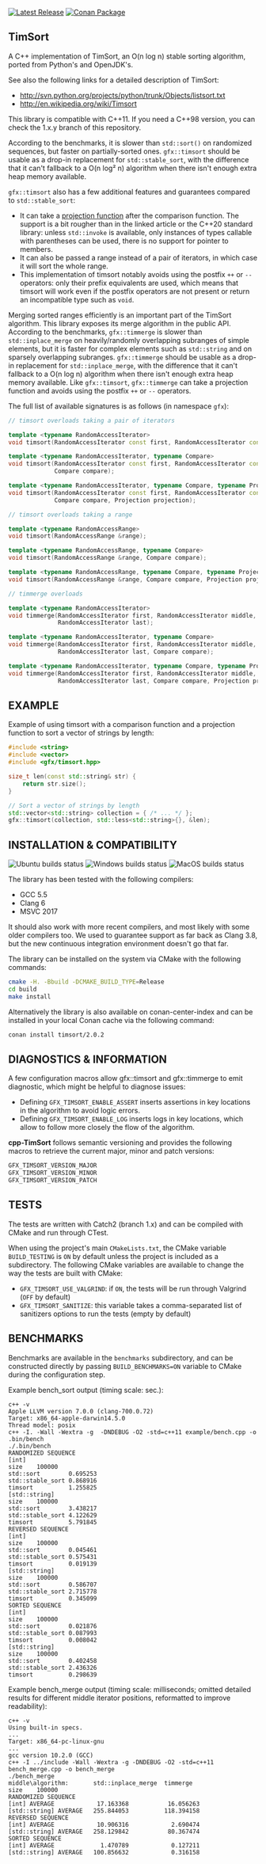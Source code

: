 [![Latest Release](https://img.shields.io/badge/release-2.0.2-blue.svg)](https://github.com/timsort/cpp-TimSort/releases/tag/v2.0.2)
[![Conan Package](https://img.shields.io/badge/conan-cpp--TimSort%2F2.0.2-blue.svg)](https://conan.io/center/timsort?version=2.0.2)

## TimSort

A C++ implementation of TimSort, an O(n log n) stable sorting algorithm, ported from Python's and OpenJDK's.

See also the following links for a detailed description of TimSort:
* http://svn.python.org/projects/python/trunk/Objects/listsort.txt
* http://en.wikipedia.org/wiki/Timsort

This library is compatible with C++11. If you need a C++98 version, you can check the 1.x.y branch of this repository.

According to the benchmarks, it is slower than `std::sort()` on randomized sequences, but faster on partially-sorted
ones. `gfx::timsort` should be usable as a drop-in replacement for `std::stable_sort`, with the difference that it
can't fallback to a O(n log² n) algorithm when there isn't enough extra heap memory available.

`gfx::timsort` also has a few additional features and guarantees compared to `std::stable_sort`:
* It can take a [projection function](https://ezoeryou.github.io/blog/article/2019-01-22-ranges-projection.html)
  after the comparison function. The support is a bit rougher than in the linked article or the C++20 standard library:
  unless `std::invoke` is available, only instances of types callable with parentheses can be used, there is no support
  for pointer to members.
* It can also be passed a range instead of a pair of iterators, in which case it will sort the whole range.
* This implementation of timsort notably avoids using the postfix `++` or `--` operators: only their prefix equivalents
  are used, which means that timsort will work even if the postfix operators are not present or return an incompatible
  type such as `void`.


Merging sorted ranges efficiently is an important part of the TimSort algorithm. This library exposes its merge
algorithm in the public API. According to the benchmarks, `gfx::timmerge` is slower than `std::inplace_merge` on
heavily/randomly overlapping subranges of simple elements, but it is faster for complex elements such as `std::string`
and on sparsely overlapping subranges. `gfx::timmerge` should be usable as a drop-in replacement for
`std::inplace_merge`, with the difference that it can't fallback to a O(n log n) algorithm when there isn't enough
extra heap memory available. Like `gfx::timsort`, `gfx::timmerge` can take a projection function and avoids using the
postfix `++` or `--` operators.


The full list of available signatures is as follows (in namespace `gfx`):

```cpp
// timsort overloads taking a pair of iterators

template <typename RandomAccessIterator>
void timsort(RandomAccessIterator const first, RandomAccessIterator const last);

template <typename RandomAccessIterator, typename Compare>
void timsort(RandomAccessIterator const first, RandomAccessIterator const last,
             Compare compare);

template <typename RandomAccessIterator, typename Compare, typename Projection>
void timsort(RandomAccessIterator const first, RandomAccessIterator const last,
             Compare compare, Projection projection);

// timsort overloads taking a range

template <typename RandomAccessRange>
void timsort(RandomAccessRange &range);

template <typename RandomAccessRange, typename Compare>
void timsort(RandomAccessRange &range, Compare compare);

template <typename RandomAccessRange, typename Compare, typename Projection>
void timsort(RandomAccessRange &range, Compare compare, Projection projection);

// timmerge overloads

template <typename RandomAccessIterator>
void timmerge(RandomAccessIterator first, RandomAccessIterator middle,
              RandomAccessIterator last);

template <typename RandomAccessIterator, typename Compare>
void timmerge(RandomAccessIterator first, RandomAccessIterator middle,
              RandomAccessIterator last, Compare compare);

template <typename RandomAccessIterator, typename Compare, typename Projection>
void timmerge(RandomAccessIterator first, RandomAccessIterator middle,
              RandomAccessIterator last, Compare compare, Projection projection);
```

## EXAMPLE

Example of using timsort with a comparison function and a projection function to sort a vector of strings by length:

```cpp
#include <string>
#include <vector>
#include <gfx/timsort.hpp>

size_t len(const std::string& str) {
    return str.size();
}

// Sort a vector of strings by length
std::vector<std::string> collection = { /* ... */ };
gfx::timsort(collection, std::less<std::string>{}, &len);
```

## INSTALLATION & COMPATIBILITY

![Ubuntu builds status](https://github.com/timsort/cpp-TimSort/workflows/Ubuntu%20Builds/badge.svg?branch=master)
![Windows builds status](https://github.com/timsort/cpp-TimSort/workflows/Windows%20Builds/badge.svg?branch=master)
![MacOS builds status](https://github.com/timsort/cpp-TimSort/workflows/MacOS%20Builds/badge.svg?branch=master)

The library has been tested with the following compilers:
* GCC 5.5
* Clang 6
* MSVC 2017

It should also work with more recent compilers, and most likely with some older compilers too. We used to guarantee support as far back as Clang 3.8, but the new continuous integration environment doesn't go that far.

The library can be installed on the system via CMake with the following commands:

```sh
cmake -H. -Bbuild -DCMAKE_BUILD_TYPE=Release
cd build
make install
```

Alternatively the library is also available on conan-center-index and can be installed in your local Conan cache via
the following command:

```sh
conan install timsort/2.0.2
```

## DIAGNOSTICS & INFORMATION

A few configuration macros allow gfx::timsort and gfx::timmerge to emit diagnostic, which might be helpful to diagnose issues:
* Defining `GFX_TIMSORT_ENABLE_ASSERT` inserts assertions in key locations in the algorithm to avoid logic errors.
* Defining `GFX_TIMSORT_ENABLE_LOG` inserts logs in key locations, which allow to follow more closely the flow of the algorithm.

**cpp-TimSort** follows semantic versioning and provides the following macros to retrieve the current major, minor
and patch versions:

```cpp
GFX_TIMSORT_VERSION_MAJOR
GFX_TIMSORT_VERSION_MINOR
GFX_TIMSORT_VERSION_PATCH
```

## TESTS

The tests are written with Catch2 (branch 1.x) and can be compiled with CMake and run through CTest.

When using the project's main `CMakeLists.txt`, the CMake variable `BUILD_TESTING` is `ON` by default unless the
project is included as a subdirectory. The following CMake variables are available to change the way the tests are
built with CMake:
* `GFX_TIMSORT_USE_VALGRIND`: if `ON`, the tests will be run through Valgrind (`OFF` by default)
* `GFX_TIMSORT_SANITIZE`: this variable takes a comma-separated list of sanitizers options to run the tests (empty by default)

## BENCHMARKS

Benchmarks are available in the `benchmarks` subdirectory, and can be constructed directly by passing `BUILD_BENCHMARKS=ON`
variable to CMake during the configuration step.

Example bench_sort output (timing scale: sec.):

    c++ -v
    Apple LLVM version 7.0.0 (clang-700.0.72)
    Target: x86_64-apple-darwin14.5.0
    Thread model: posix
    c++ -I. -Wall -Wextra -g  -DNDEBUG -O2 -std=c++11 example/bench.cpp -o .bin/bench
    ./.bin/bench
    RANDOMIZED SEQUENCE
    [int]
    size	100000
    std::sort        0.695253
    std::stable_sort 0.868916
    timsort          1.255825
    [std::string]
    size	100000
    std::sort        3.438217
    std::stable_sort 4.122629
    timsort          5.791845
    REVERSED SEQUENCE
    [int]
    size	100000
    std::sort        0.045461
    std::stable_sort 0.575431
    timsort          0.019139
    [std::string]
    size	100000
    std::sort        0.586707
    std::stable_sort 2.715778
    timsort          0.345099
    SORTED SEQUENCE
    [int]
    size	100000
    std::sort        0.021876
    std::stable_sort 0.087993
    timsort          0.008042
    [std::string]
    size	100000
    std::sort        0.402458
    std::stable_sort 2.436326
    timsort          0.298639

Example bench_merge output (timing scale: milliseconds; omitted detailed results for different
middle iterator positions, reformatted to improve readability):

    c++ -v
    Using built-in specs.
    ...
    Target: x86_64-pc-linux-gnu
    ...
    gcc version 10.2.0 (GCC)
    c++ -I ../include -Wall -Wextra -g -DNDEBUG -O2 -std=c++11 bench_merge.cpp -o bench_merge
    ./bench_merge
    middle\algorithm:    	std::inplace_merge	timmerge
    size	100000
    RANDOMIZED SEQUENCE
    [int] AVERAGE        	 17.163368        	 16.056263
    [std::string] AVERAGE	255.844053        	118.394158
    REVERSED SEQUENCE
    [int] AVERAGE        	 10.906316        	  2.690474
    [std::string] AVERAGE	258.129842        	 80.367474
    SORTED SEQUENCE
    [int] AVERAGE        	  1.470789        	  0.127211
    [std::string] AVERAGE	100.856632        	  0.316158
